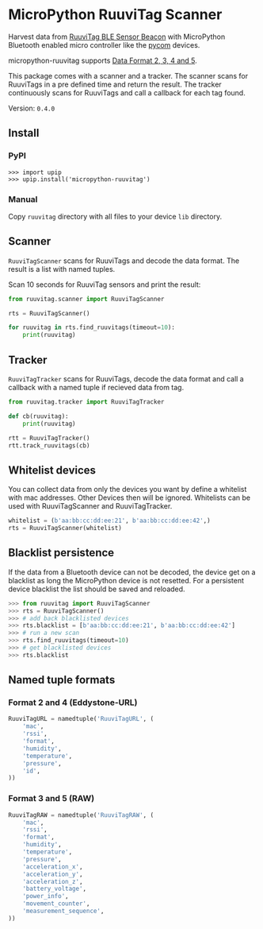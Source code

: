 # MicroPython RuuviTag Scanner

Harvest data from [RuuviTag BLE Sensor Beacon](http://ruuvitag.com/) with MicroPython Bluetooth enabled micro controller like the [pycom](https://pycom.io/) devices.

micropython-ruuvitag supports [Data Format 2, 3, 4 and 5](https://github.com/ruuvi/ruuvi-sensor-protocols).

This package comes with a scanner and a tracker. The scanner scans for RuuviTags in a pre defined time and return the result. The tracker continuously scans for RuuviTags and call a callback for each tag found.

Version: `0.4.0`

## Install

### PyPI

```pthon
>>> import upip
>>> upip.install('micropython-ruuvitag')
```

### Manual

Copy `ruuvitag` directory with all files to your device `lib` directory.


## Scanner

`RuuviTagScanner` scans for RuuviTags and decode the data format. The result is a list with named tuples.

Scan 10 seconds for RuuviTag sensors and print the result:

```python
from ruuvitag.scanner import RuuviTagScanner

rts = RuuviTagScanner()

for ruuvitag in rts.find_ruuvitags(timeout=10):
    print(ruuvitag)
```


## Tracker

`RuuviTagTracker` scans for RuuviTags, decode the data format and call a callback with a named tuple if recieved data from tag.

```python
from ruuvitag.tracker import RuuviTagTracker

def cb(ruuvitag):
    print(ruuvitag)

rtt = RuuviTagTracker()
rtt.track_ruuvitags(cb)
```

## Whitelist devices

You can collect data from only the devices you want by define a whitelist with mac addresses. Other Devices then will be ignored. Whitelists can be used with RuuviTagScanner and RuuviTagTracker.

```python
whitelist = (b'aa:bb:cc:dd:ee:21', b'aa:bb:cc:dd:ee:42',)
rts = RuuviTagScanner(whitelist)
```


## Blacklist persistence

If the data from a Bluetooth device can not be decoded, the device get on a blacklist as long the MicroPython device is not resetted. For a persistent device blacklist the list should be saved and reloaded.

```python
>>> from ruuvitag import RuuviTagScanner
>>> rts = RuuviTagScanner()
>>> # add back blacklisted devices
>>> rts.blacklist = [b'aa:bb:cc:dd:ee:21', b'aa:bb:cc:dd:ee:42']
>>> # run a new scan
>>> rts.find_ruuvitags(timeout=10)
>>> # get blacklisted devices
>>> rts.blacklist
```


## Named tuple formats

### Format 2 and 4 (Eddystone-URL)

```python
RuuviTagURL = namedtuple('RuuviTagURL', (
    'mac',
    'rssi',
    'format',
    'humidity',
    'temperature',
    'pressure',
    'id',
))
```

### Format 3 and 5 (RAW)

```python
RuuviTagRAW = namedtuple('RuuviTagRAW', (
    'mac',
    'rssi',
    'format',
    'humidity',
    'temperature',
    'pressure',
    'acceleration_x',
    'acceleration_y',
    'acceleration_z',
    'battery_voltage',
    'power_info',
    'movement_counter',
    'measurement_sequence',
))
```

